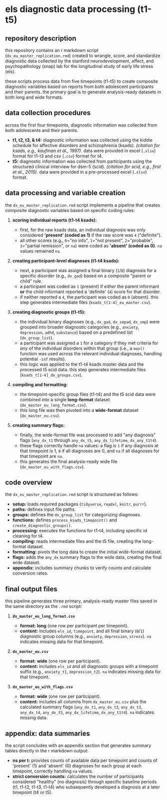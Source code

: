 # els diagnostic data processing (t1-t5)

## repository description

this repository contains an r markdown script (`dx_eu_master_replication.rmd`) created to wrangle, score, and standardize diagnostic data collected by the stanford neurodevelopment, affect, and psychopathology (snap) lab for the longitudinal study of early life stress (els).

these scripts process data from five timepoints (t1-t5) to create composite diagnostic variables based on reports from both adolescent participants and their parents. the primary goal is to generate analysis-ready datasets in both long and wide formats.

## data collection procedures

across the first four timepoints, diagnostic information was collected from both adolescents and their parents.

* **t1, t2, t3, & t4:** diagnostic information was collected using the kiddie schedule for affective disorders and schizophrenia (ksads). *(citation for ksads, e.g., kaufman et al., 1997)*. data were provided in excel (`.xlsx`) format for t1-t3 and csv (`.csv`) format for t4.
* **t5:** diagnostic information was collected from participants using the structured clinical interview for dsm-5 (scid). *(citation for scid, e.g., first et al., 2015)*. data were provided in a pre-processed excel (`.xlsx`) format.

## data processing and variable creation

the `dx_eu_master_replication.rmd` script implements a pipeline that creates composite diagnostic variables based on specific coding rules:

1.  **scoring individual reports (t1-t4 ksads):**
    * first, for the raw ksads data, an individual diagnosis was only considered **'present' (coded as 1)** if the raw score was `4` ("definite").
    * all other scores (e.g., `0`="no info", `1`="not present", `2`="probable", `3`="partial remission", or `na`) were coded as **'absent' (coded as 0)**. `na` values remained `na`.

2.  **creating participant-level diagnoses (t1-t4 ksads):**
    * next, a participant was assigned a final binary (`1`/`0`) diagnosis for a specific disorder (e.g., `dx_gad`) based on a composite "parent or child" rule.
    * a participant was coded as `1` (present) if *either* the parent informant **or** the child informant reported a 'definite' (`4`) score for that disorder.
    * if neither reported a `4`, the participant was coded as `0` (absent). this step generates intermediate files (`ksads_t[1-4]_eu_master.csv`).

3.  **creating diagnostic groups (t1-t5):**
    * the individual binary diagnoses (e.g., `dx_gad`, `dx_sepad`, `dx_smp`) were grouped into broader diagnostic categories (e.g., `anxiety`, `depression`, `adhd`, `substance`) based on a predefined list (`dx_group_list`).
    * a participant was assigned a `1` for a category if they met criteria for *any* of the individual disorders within that group (i.e., a `max()` function was used across the relevant individual diagnoses, handling potential `-inf` results).
    * this logic was applied to the t1-t4 ksads master data and the processed t5 scid data. this step generates intermediate files (`ksads_t[1-4]_dx_groups.csv`).

4.  **compiling and formatting:**
    * the timepoint-specific group files (t1-t4) and the t5 scid data were combined into a single **long-format** dataset (`dx_master_eu_long_format.csv`).
    * this long file was then pivoted into a **wide-format** dataset (`dx_master_eu.csv`).

5.  **creating summary flags:**
    * finally, the wide-format file was processed to add "any diagnosis" flags (`any_dx_t1` through `any_dx_t5`, `any_dx_lifetime`, `dx_any_t1t4`).
    * these flags correctly handle `na` values: a flag is `1` if any diagnosis at that timepoint is 1, `0` if all diagnoses are 0, and `na` if all diagnoses for that timepoint are `na`.
    * this generates the final analysis-ready wide file (`dx_master_eu_with_flags.csv`).

## code overview

the `dx_eu_master_replication.rmd` script is structured as follows:

* **setup:** loads required packages (`tidyverse`, `readxl`, `knitr`, `purrr`).
* **paths:** defines input file paths.
* **groups:** defines the `dx_group_list` for categorizing diagnoses.
* **functions:** defines `process_ksads_timepoint()` and `create_diagnostic_groups()`.
* **processing:** executes the functions for t1-t4, including specific id cleaning for t4.
* **compiling:** reads intermediate files and the t5 file, creating the long-format dataset.
* **formatting:** pivots the long data to create the initial wide-format dataset.
* **flags:** adds the `any_dx` summary flags to the wide data, creating the final wide dataset.
* **appendix:** includes summary chunks to verify counts and calculate conversion rates.

## final output files

this pipeline generates three primary, analysis-ready master files saved in the same directory as the `.rmd` script:

1.  **`dx_master_eu_long_format.csv`**
    * **format:** **long** (one row per participant per timepoint).
    * **content:** includes `els_id`, `timepoint`, and all final binary (`0`/`1`) diagnostic group columns (e.g., `anxiety`, `depression`, `stress`). `na` indicates missing data for that timepoint.

2.  **`dx_master_eu.csv`**
    * **format:** **wide** (one row per participant).
    * **content:** includes `els_id` and all diagnostic groups with a timepoint suffix (e.g., `anxiety_t1`, `depression_t2`). `na` indicates missing data for that timepoint.

3.  **`dx_master_eu_with_flags.csv`**
    * **format:** **wide** (one row per participant).
    * **content:** includes all columns from `dx_master_eu.csv` plus the calculated summary flags (`any_dx_t1`, `any_dx_t2`, `any_dx_t3`, `any_dx_t4`, `any_dx_t5`, `any_dx_lifetime`, `dx_any_t1t4`). `na` indicates missing data.

## appendix: data summaries

the script concludes with an appendix section that generates summary tables directly in the r markdown output:

* **ns per t:** provides counts of available data per timepoint and counts of 'present' (1) and 'absent' (0) diagnoses for each group at each timepoint, correctly handling `na` values.
* **strict conversion counts:** calculates the number of participants considered "healthy" (no diagnosis) through specific baseline periods (t1, t1-t2, t1-t3, t1-t4) who subsequently developed a diagnosis at a later timepoint (t4 or t5).
